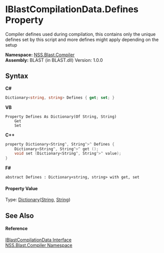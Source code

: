 # IBlastCompilationData.Defines Property 
 

Compiler defines used during compilation, this contains only the unique defines set by this script and more defines might apply depending on the setup

**Namespace:**&nbsp;<a href="26a25caa-f50b-92ad-f15c-dbb9db1493ae.md">NSS.Blast.Compiler</a><br />**Assembly:**&nbsp;BLAST (in BLAST.dll) Version: 1.0.0

## Syntax

**C#**<br />
``` C#
Dictionary<string, string> Defines { get; set; }
```

**VB**<br />
``` VB
Property Defines As Dictionary(Of String, String)
	Get
	Set
```

**C++**<br />
``` C++
property Dictionary<String^, String^>^ Defines {
	Dictionary<String^, String^>^ get ();
	void set (Dictionary<String^, String^>^ value);
}
```

**F#**<br />
``` F#
abstract Defines : Dictionary<string, string> with get, set

```


#### Property Value
Type: <a href="https://docs.microsoft.com/dotnet/api/system.collections.generic.dictionary-2" target="_blank" rel="noopener noreferrer">Dictionary</a>(<a href="https://docs.microsoft.com/dotnet/api/system.string" target="_blank" rel="noopener noreferrer">String</a>, <a href="https://docs.microsoft.com/dotnet/api/system.string" target="_blank" rel="noopener noreferrer">String</a>)

## See Also


#### Reference
<a href="d2afd70e-15cd-df6e-c1b9-6e1d3e9552bd.md">IBlastCompilationData Interface</a><br /><a href="26a25caa-f50b-92ad-f15c-dbb9db1493ae.md">NSS.Blast.Compiler Namespace</a><br />